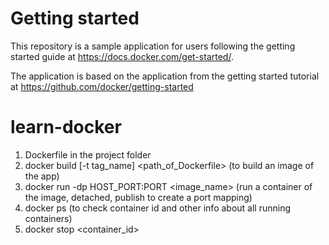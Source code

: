 # Getting started

This repository is a sample application for users following the getting started guide at https://docs.docker.com/get-started/.

The application is based on the application from the getting started tutorial at https://github.com/docker/getting-started
# learn-docker
1. Dockerfile in the project folder
2. docker build [-t tag_name] <path_of_Dockerfile>      (to build an image of the app)
3. docker run -dp HOST_PORT:PORT <image_name>           (run a container of the image, detached, publish to create a port mapping)
4. docker ps                                            (to check container id and other info about all running containers)
5. docker stop <container_id>
